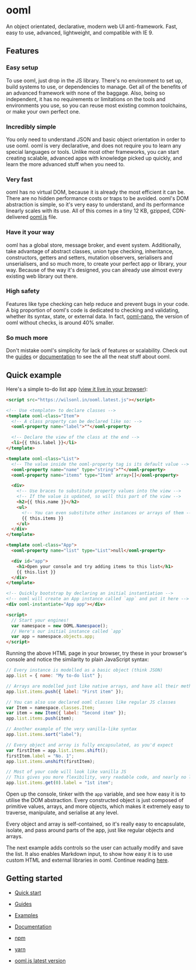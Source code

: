# ooml
An object orientated, declarative, modern web UI anti-framework. Fast, easy to use, advanced, lightweight, and compatible with IE 9.

## Features

### Easy setup
To use ooml, just drop in the JS library. There's no environment to set up, build systems to use, or dependencies to manage. Get all of the benefits of an advanced framework with none of the baggage. Also, being so independent, it has no requirements or limitations on the tools and environments you use, so you can reuse most existing common toolchains, or make your own perfect one.

### Incredibly simple
You only need to understand JSON and basic object orientation in order to use ooml. ooml is very declarative, and does not require you to learn any special languages or tools. Unlike most other frameworks, you can start creating scalable, advanced apps with knowledge picked up quickly, and learn the more advanced stuff when you need to.

### Very fast
ooml has no virtual DOM, because it is already the most efficient it can be. There are no hidden performance costs or traps to be avoided. ooml's DOM abstraction is simple, so it's very easy to understand, and its performance linearly scales with its use. All of this comes in a tiny 12 KB, gzipped, CDN-delivered [ooml.js](https://wilsonl.in/ooml.latest.js) file.

### Have it your way
ooml has a global store, message broker, and event system. Additionally, take advantage of abstract classes, union type checking, inheritance, constructors, getters and setters, mutation observers, serialisers and unserialisers, and so much more, to create your perfect app or library, your way. Because of the way it's designed, you can already use almost every existing web library out there.

### High safety
Features like type checking can help reduce and prevent bugs in your code. A big proportion of ooml's code is dedicated to checking and validating, whether its syntax, state, or external data. In fact, [ooml-nano](https://wilsonl.in/ooml-nano/), the version of ooml without checks, is around 40% smaller.

### So much more
Don't mistake ooml's simplicity for lack of features or scalability. Check out the [guides](https://wilsonl.in/ooml/guides/) or [documentation](https://wilsonl.in/docs/ooml/) to see the all the neat stuff about ooml.

## Quick example

Here's a simple to-do list app ([view it live in your browser](https://wilsonl.in/ooml/examples/to-do-list-1/code.html)):

```html
<script src="https://wilsonl.in/ooml.latest.js"></script>

<!-- Use <template> to declare classes -->
<template ooml-class="Item">
  <!-- A class property can be declared like so: -->
  <ooml-property name="label">""</ooml-property>

  <!-- Declare the view of the class at the end -->
  <li>{{ this.label }}</li>
</template>

<template ooml-class="List">
  <!-- The value inside the ooml-property tag is its default value -->
  <ooml-property name="name" type="string">""</ooml-property>
  <ooml-property name="items" type="Item" array>[]</ooml-property>

  <div>
    <!-- Use braces to substitute property values into the view -->
    <!-- If the value is updated, so will this part of the view -->
    <h2>{{ this.name }}</h2>
    <ul>
      <!-- You can even substitute other instances or arrays of them -->
      {{ this.items }}
    </ul>
  </div>
</template>

<template ooml-class="App">
  <ooml-property name="list" type="List">null</ooml-property>

  <div id="app">
    <h1>Open your console and try adding items to this list</h1>
    {{ this.list }}
  </div>
</template>

<!-- Quickly bootstrap by declaring an initial instantiation -->
<!-- ooml will create an App instance called `app` and put it here -->
<div ooml-instantiate="App app"></div>

<script>
  // Start your engines!
  var namespace = new OOML.Namespace();
  // Here's our initial instance called `app`
  var app = namespace.objects.app;
</script>
```

Running the above HTML page in your browser, try these in your browser's console and notice the similarity to plain JavaScript syntax:

```javascript
// Every instance is modelled as a basic object (think JSON)
app.list = { name: "My to-do list" };

// Arrays are modelled just like native arrays, and have all their methods
app.list.items.push({ label: "First item" });

// You can also use declared ooml classes like regular JS classes
var Item = namespace.classes.Item;
var item = new Item({ label: "Second item" });
app.list.items.push(item);

// Another example of the very vanilla-like syntax
app.list.items.sort("label");

// Every object and array is fully encapsulated, as you'd expect
var firstItem = app.list.items.shift();
firstItem.label = "No. 1";
app.list.items.unshift(firstItem);

// Most of your code will look like vanilla JS
// This gives you more flexibility, very readable code, and nearly no learning curve
app.list.items.get(0).label = "1st item";
```

Open up the console, tinker with the `app` variable, and see how easy it is to utilise the DOM abstraction. Every constructed object is just composed of primitive values, arrays, and more objects, which makes it extremely easy to traverse, manipulate, and serialise at any level.

Every object and array is self-contained, so it's really easy to encapsulate, isolate, and pass around parts of the app, just like regular objects and arrays.

The next example adds controls so the user can actually modify and save the list. It also enables Markdown input, to show how easy it is to use custom HTML and external libraries in ooml. Continue reading [here](https://wilsonl.in/ooml/examples/to-do-list-2/).

## Getting started

- [Quick start](https://wilsonl.in/ooml/quick-start/)
- [Guides](https://wilsonl.in/ooml/guides/)
- [Examples](https://wilsonl.in/ooml/examples/)
- [Documentation](https://wilsonl.in/docs/ooml/)



- [npm](https://www.npmjs.com/package/ooml)
- [yarn](https://yarn.fyi/ooml)
- [ooml.js latest version](https://wilsonl.in/ooml.latest.js)
